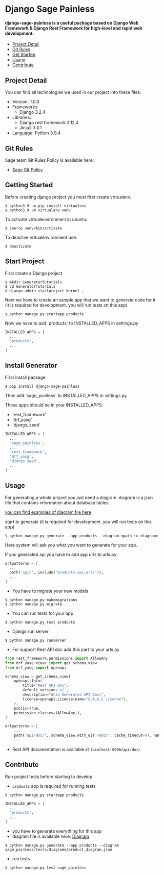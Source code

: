 # Django Sage Painless
#### django-sage-painless is a useful package based on Django Web Framework & Django Rest Framework for high-level and rapid web development.

- [Project Detail](#project-detail)
- [Git Rules](#git-rules)
- [Get Started](#getting-started)
- [Usage](#usage)
- [Contribute](#contribute)
## Project Detail

You can find all technologies we used in our project into these files:
* Version: 1.0.0
* Frameworks: 
  - Django 3.2.4
* Libraries:
  - Django rest framework 3.12.4
  - Jinja2 3.0.1
* Language: Python 3.9.4

## Git Rules
Sage team Git Rules Policy is available here:
- [Sage Git Policy](https://www.atlassian.com/git/tutorials/comparing-workflows/gitflow-workflow)

## Getting Started
Before creating django project you must first create virtualenv.

``` shell
$ python3.9 -m pip install virtualenv
$ python3.9 -m virtualenv venv
```

To activate virtualenvironment in ubuntu:
```shell
$ source venv/bin/activate
```

To deactive vritualenvironment use:
``` shell
$ deactivate
```

## Start Project

First create a Django project
```shell
$ mkdir GeneratorTutorials
$ cd GeneratorTutorials
$ django-admin startproject kernel .
```

Next we have to create an sample app that we want to generate code for it
(it is required for development. you will run tests on this app)
```shell
$ python manage.py startapp products
```
Now we have to add 'products' to INSTALLED_APPS in settings.py
```python
INSTALLED_APPS = [
  ...
  'products',
  ...
]
```

## Install Generator
First install package
```shell
$ pip install django-sage-painless
```
Then add 'sage_painless' to INSTALLED_APPS in settings.py

These apps should be in your INSTALLED_APPS:
- 'rest_framework'
- 'drf_yasg'
- 'django_seed'
```python
INSTALLED_APPS = [
  ...
  'sage_painless',
  ...
  'rest_framework',
  'drf_yasg',
  'django_seed',
  ...
]
```

## Usage
For generating a whole project you just need a diagram.
diagram is a json file that contains information about database tables.

[you can find examples of diagram file here](sage_painless/docs/diagrams)

start to generate
(it is required for development. you will run tests on this app)
```shell
$ python manage.py generate --app products --diagram <path to diagram>
```

Here system will ask you what you want to generate for your app.

If you generated api you have to add app urls to urls.py:
```python
urlpatterns = [
  ...
  path('api/', include('products.api.urls')),
  ...
]
```
- You have to migrate your new models
```shell
$ python manage.py makemigrations
$ python manage.py migrate
```
- You can run tests for your app
```shell
$ python manage.py test products
```
- Django run server
```shell
$ python manage.py runserver
```
- For support Rest API doc add this part to your urls.py
```python
from rest_framework.permissions import AllowAny
from drf_yasg.views import get_schema_view
from drf_yasg import openapi

schema_view = get_schema_view(
    openapi.Info(
        title="Rest API Doc",
        default_version='v1',
        description="Auto Generated API Docs",
        license=openapi.License(name="S.A.G.E License"),
    ),
    public=True,
    permission_classes=(AllowAny,),
)

urlpatterns = [
    ...
    path('api/doc/', schema_view.with_ui('redoc', cache_timeout=0), name='schema-swagger-ui'),
    ...

```
- Rest API documentation is available at `localhost:8000/api/doc/`

## Contribute
Run project tests before starting to develop
- `products` app is required for running tests
```shell
$ python manage.py startapp products
```
```python
INSTALLED_APPS = [
  ...
  'products',
  ...
]
```
- you have to generate everything for this app
- diagram file is available here: [Diagram](sage_painless/tests/diagrams/product_diagram.json)
```shell
$ python manage.py generate --app products --diagram sage_painless/tests/diagrams/product_diagram.json
```
- run tests
```shell
$ python manage.py test sage_painless
```